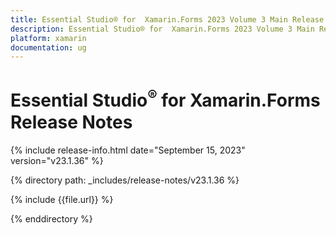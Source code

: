 ```yaml
---
title: Essential Studio® for  Xamarin.Forms 2023 Volume 3 Main Release Release Notes  
description: Essential Studio® for  Xamarin.Forms 2023 Volume 3 Main Release Release Notes  
platform: xamarin
documentation: ug
---
```


# Essential Studio<sup>®</sup> for  Xamarin.Forms  Release Notes  

{% include release-info.html date="September 15, 2023"  version="v23.1.36" %} 

{% directory path: _includes/release-notes/v23.1.36 %}

{% include {{file.url}} %}

{% enddirectory %}